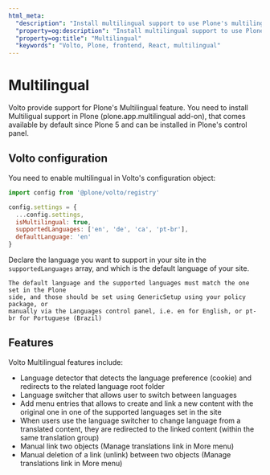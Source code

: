 ```yaml
---
html_meta:
  "description": "Install multilingual support to use Plone's multilingual feature"
  "property=og:description": "Install multilingual support to use Plone's multilingual feature"
  "property=og:title": "Multilingual"
  "keywords": "Volto, Plone, frontend, React, multilingual"
---
```


# Multilingual

Volto provide support for Plone's Multilingual feature. You need to install Multiligual
support in Plone (plone.app.multilingual add-on), that comes available by default since
Plone 5 and can be installed in Plone's control panel.

## Volto configuration

You need to enable multilingual in Volto's configuration object:

```js
import config from '@plone/volto/registry'

config.settings = {
  ...config.settings,
  isMultilingual: true,
  supportedLanguages: ['en', 'de', 'ca', 'pt-br'],
  defaultLanguage: 'en'
}
```

Declare the language you want to support in your site in the `supportedLanguages` array,
and which is the default language of your site.

```{warning}
The default language and the supported languages must match the one set in the Plone
side, and those should be set using GenericSetup using your policy package, or
manually via the Languages control panel, i.e. en for English, or pt-br for Portuguese (Brazil)
```

## Features

Volto Multilingual features include:

- Language detector that detects the language preference (cookie) and redirects to the related language root folder
- Language switcher that allows user to switch between languages
- Add menu entries that allows to create and link a new content with the original one in one of the supported languages set in the site
- When users use the language switcher to change language from a translated content, they are redirected to the linked content (within the same translation group)
- Manual link two objects (Manage translations link in More menu)
- Manual deletion of a link (unlink) between two objects (Manage translations link in More menu)
